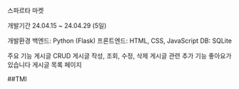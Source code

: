 스파르타 마켓

개발기간
24.04.15 ~ 24.04.29 (5일)

개발환경
백엔드: Python (Flask)
프론트엔드: HTML, CSS, JavaScript
DB: SQLite

주요 기능
게시글 CRUD
게시글 작성, 조회, 수정, 삭제
게시글 관련 추가 기능
좋아요가 있습니다
게시글 목록 페이지

##TMI
